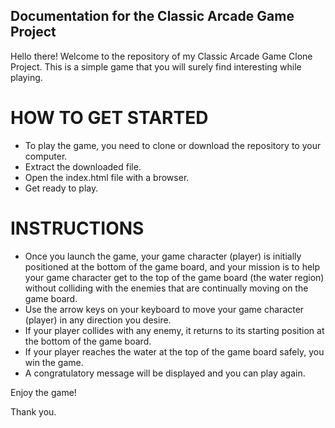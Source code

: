 ## Documentation for the Classic Arcade Game Project

Hello there! Welcome to the repository of my Classic Arcade Game Clone Project. This is a simple game that you will surely find interesting while playing.

# HOW TO GET STARTED
- To play the game, you need to clone or download the repository to your computer.
- Extract the downloaded file.
- Open the index.html file with a browser.
- Get ready to play.


# INSTRUCTIONS
- Once you launch the game, your game character (player) is initially positioned at the bottom of the game board, and your mission is to help your game character get to the top of the game board (the water region) without colliding with the enemies that are continually moving on the game board.
- Use the arrow keys on your keyboard to move your game character (player) in any direction you desire.
- If your player collides with any enemy, it returns to its starting position at the bottom of the game board.
- If your player reaches the water at the top of the game board safely, you win the game.
- A congratulatory message will be displayed and you can play again.

Enjoy the game!

Thank you.


